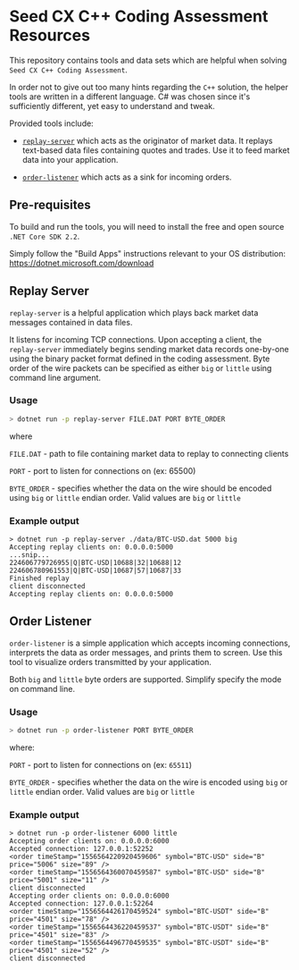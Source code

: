 # Seed CX C++ Coding Assessment Resources

This repository contains tools and data sets which are helpful when solving `Seed CX C++ Coding Assessment`.

In order not to give out too many hints regarding the `C++` solution, the helper tools are written in a different language. C# was chosen since it's sufficiently different, yet easy to understand and tweak.

Provided tools include:

* [`replay-server`](#Replay-Server) which acts as the originator of market data. It replays text-based data files containing quotes and trades. Use it to feed market data into your application.

* [`order-listener`](#Order-Listener) which acts as a sink for incoming orders.

## Pre-requisites

To build and run the tools, you will need to install the free and open source `.NET Core SDK 2.2`.

Simply follow the "Build Apps" instructions relevant to your OS distribution:
https://dotnet.microsoft.com/download

## Replay Server

`replay-server` is a helpful application which plays back market data messages contained in data files.

It listens for incoming TCP connections. Upon accepting a client, the `replay-server` immediately begins sending market data records one-by-one using the binary packet format defined in the coding assessment. Byte order of the wire packets can be specified as either `big` or `little` using command line argument.

### Usage

```bash
> dotnet run -p replay-server FILE.DAT PORT BYTE_ORDER
```

where

`FILE.DAT` - path to file containing market data to replay to connecting clients

`PORT` - port to listen for connections on (ex: 65500)

`BYTE_ORDER` - specifies whether the data on the wire should be encoded using `big` or `little` endian order. Valid values are `big` or `little`


### Example output

```text
> dotnet run -p replay-server ./data/BTC-USD.dat 5000 big
Accepting replay clients on: 0.0.0.0:5000
...snip...
224606779726955|Q|BTC-USD|10688|32|10688|12
224606780961553|Q|BTC-USD|10687|57|10687|33
Finished replay
client disconnected
Accepting replay clients on: 0.0.0.0:5000
```


## Order Listener

`order-listener` is a simple application which accepts incoming connections, interprets the data as order messages, and prints them to screen. Use this tool to visualize orders transmitted by your application.

Both `big` and `little` byte orders are supported. Simplify specify the mode on command line.

### Usage

```bash
> dotnet run -p order-listener PORT BYTE_ORDER
```

where:

`PORT` - port to listen for connections on (ex: `65511`)

`BYTE_ORDER` - specifies whether the data on the wire is encoded using `big` or `little` endian order. Valid values are `big` or `little`

### Example output

```text
> dotnet run -p order-listener 6000 little
Accepting order clients on: 0.0.0.0:6000
Accepted connection: 127.0.0.1:52252
<order timeStamp="1556564220920459606" symbol="BTC-USD" side="B" price="5006" size="89" />
<order timeStamp="1556564360070459587" symbol="BTC-USD" side="B" price="5001" size="11" />
client disconnected
Accepting order clients on: 0.0.0.0:6000
Accepted connection: 127.0.0.1:52264
<order timeStamp="1556564426170459524" symbol="BTC-USDT" side="B" price="4501" size="78" />
<order timeStamp="1556564436220459537" symbol="BTC-USDT" side="B" price="4501" size="83" />
<order timeStamp="1556564496770459535" symbol="BTC-USDT" side="B" price="4501" size="52" />
client disconnected
```

